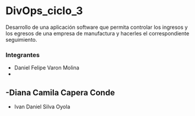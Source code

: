 # DivOps_ciclo_3
Desarrollo de una aplicación software que permita controlar los ingresos y los egresos de una empresa de manufactura y hacerles el correspondiente seguimiento.

### Integrantes
- Daniel Felipe Varon Molina
-
-Diana Camila Capera Conde
-
- Ivan Daniel Silva Oyola
